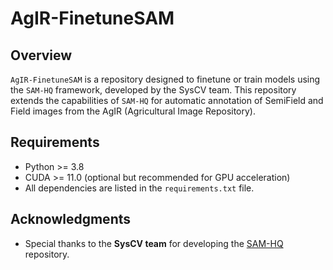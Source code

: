 # AgIR-FinetuneSAM

## Overview

`AgIR-FinetuneSAM` is a repository designed to finetune or train models using the `SAM-HQ` framework, developed by the SysCV team. This repository extends the capabilities of `SAM-HQ` for automatic annotation of SemiField and Field images from the AgIR (Agricultural Image Repository).

## Requirements

- Python >= 3.8
- CUDA >= 11.0 (optional but recommended for GPU acceleration)
- All dependencies are listed in the `requirements.txt` file.


## Acknowledgments

- Special thanks to the **SysCV team** for developing the [SAM-HQ](https://github.com/SysCV/sam-hq) repository.
